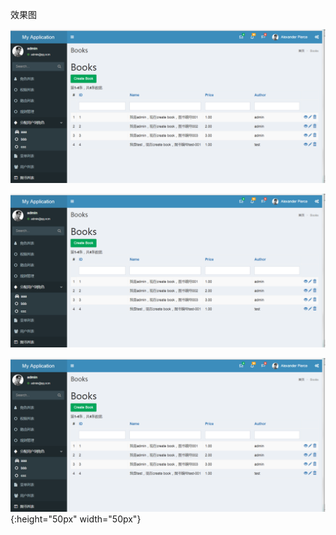 效果图

 ![效果图](./effect_picture.png?w/10 "效果图")

![效果图 -w50 ](./effect_picture.png "效果图")

![效果图](./effect_picture.png "效果图"){:height="50px" width="50px"}

